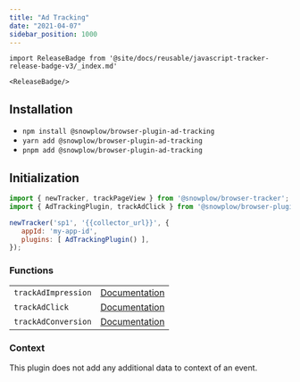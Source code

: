 ```yaml
---
title: "Ad Tracking"
date: "2021-04-07"
sidebar_position: 1000
---
```


```mdx-code-block
import ReleaseBadge from '@site/docs/reusable/javascript-tracker-release-badge-v3/_index.md'

<ReleaseBadge/>
```

## Installation

- `npm install @snowplow/browser-plugin-ad-tracking`
- `yarn add @snowplow/browser-plugin-ad-tracking`
- `pnpm add @snowplow/browser-plugin-ad-tracking`

## Initialization

```javascript
import { newTracker, trackPageView } from '@snowplow/browser-tracker';
import { AdTrackingPlugin, trackAdClick } from '@snowplow/browser-plugin-ad-tracking';

newTracker('sp1', '{{collector_url}}', { 
   appId: 'my-app-id', 
   plugins: [ AdTrackingPlugin() ],
});
```

### Functions

<table class="has-fixed-layout"><tbody><tr><td><code>trackAdImpression</code></td><td><a href="/docs/sources/trackers/javascript-trackers/web-tracker/previous-versions/browser-tracker-v3-reference/tracking-events/#trackAdImpression">Documentation</a></td></tr><tr><td><code>trackAdClick</code></td><td><a href="/docs/sources/trackers/javascript-trackers/web-tracker/previous-versions/browser-tracker-v3-reference/tracking-events/#trackAdClick">Documentation</a></td></tr><tr><td><code>trackAdConversion</code></td><td><a href="/docs/sources/trackers/javascript-trackers/web-tracker/previous-versions/browser-tracker-v3-reference/tracking-events/#trackAdConversion">Documentation</a></td></tr></tbody></table>

### Context

This plugin does not add any additional data to context of an event.
